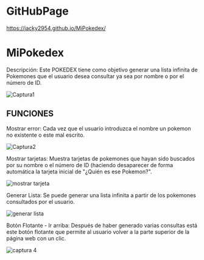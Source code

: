 # GitHubPage

https://jacky2954.github.io/MiPokedex/



# MiPokedex

Descripción: Este POKEDEX tiene como objetivo generar una lista infinita de Pokemones que el usuario desea consultar ya sea por nombre o por el número de ID.

![Captura1](https://user-images.githubusercontent.com/86697583/143808178-8ae369c5-546b-4585-83d9-0efb0dd6d02c.PNG)



## FUNCIONES

Mostrar error: Cada vez que el usuario introduzca el nombre un pokemon no existente o este mal escrito.

![Captura2](https://user-images.githubusercontent.com/86697583/143808245-f527daef-bd3c-445e-abc2-0f4880de42a6.PNG)



Mostrar tarjetas: Muestra tarjetas de pokemones que hayan sido buscados por su nombre o el número de ID (haciendo desaparecer de forma automática la tarjeta inicial de "¿Quién es ese Pokemon?".

![mostrar tarjeta](https://user-images.githubusercontent.com/86697583/143533838-163e784e-f093-4f27-b487-8e89e6e22f50.PNG)



Generar Lista: Se puede generar una lista infinita a partir de los pokemones consultados por el usuario.

![generar lista](https://user-images.githubusercontent.com/86697583/143533943-24712a0b-d72b-4743-b6b6-e82655cbe525.PNG)



Botón Flotante - Ir arriba: Después de haber generado varias consultas está este botón flotante que permite al usuario volver a la parte superior de la página web con un clic.

![captura 4](https://user-images.githubusercontent.com/86697583/143472409-2269a4f9-0200-47a6-b2c1-99340644cc2d.PNG)
